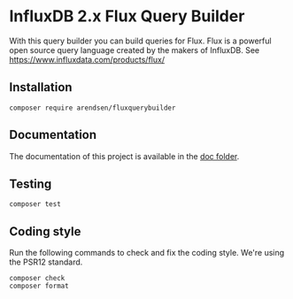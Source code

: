 # InfluxDB 2.x Flux Query Builder

With this query builder you can build queries for Flux. Flux is a powerful open source query language created by the makers of InfluxDB. See https://www.influxdata.com/products/flux/


## Installation

```
composer require arendsen/fluxquerybuilder
```

## Documentation 
The documentation of this project is available in the [doc folder](docs/00-index.md).

## Testing

```
composer test
```

## Coding style

Run the following commands to check and fix the coding style. We're using the PSR12 standard.

```
composer check
composer format
```